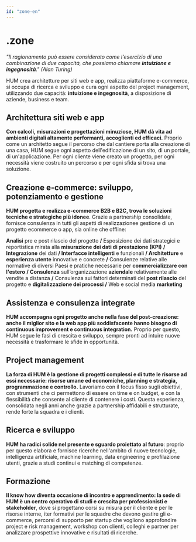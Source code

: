 ```yaml
---
id: "zone-en"
---
```


<PageHeader>

<div>

# .zone

_"Il ragionamento può essere considerato come l'esercizio di una combinazione di due capacità, che possiamo chiamare **intuizione e ingegnosità**." (Alan Turing)_

</div>

<HeaderLogo />

</PageHeader>

<LeftParagraph>

HUM crea architetture per siti web e app, realizza piattaforme e-commerce, si occupa di ricerca e sviluppo e cura ogni aspetto del project management, utilizzando due capacità: **intuizione e ingegnosità**, a disposizione di aziende, business e team.

</LeftParagraph>

<TitledParagraph>

## Architettura siti web e app

<div>

**Con calcoli, misurazioni e progettazioni minuziose, HUM dà vita ad ambienti digitali altamente performanti, accoglienti ed efficaci.** Proprio come un architetto segue il percorso che dal cantiere porta alla creazione di una casa, HUM segue ogni aspetto dell'edificazione di un sito, di un portale, di un'applicazione. Per ogni cliente viene creato un progetto, per ogni necessità viene costruito un percorso e per ogni sfida si trova una soluzione.

</div>

</TitledParagraph>

<LeftParagraph borders>

## Creazione e-commerce: sviluppo, potenziamento e gestione

**HUM progetta e realizza e-commerce B2B e B2C, trova le soluzioni tecniche e strategiche più idonee**.
Grazie a partnership consolidate, fornisce consulenza in tutti gli aspetti di realizzazionee gestione di un progetto ecommerce o app, sia online che offline:

**Analisi** pre e post rilascio del progetto **/** Esposizione dei dati strategici e reportistica mirata alla **misurazione dei dati di prestazione (KPI)** **/ Integrazione** dei dati **/ Interfacce intelligenti** e funzionali **/ Architetture** e **esperienza utente** innovative e concrete **/** Consulenze relative alle normative di diversi Paesi e pratiche necessarie per **commercializzare con l'estero** **/** **Consulenza** sull’organizzazione **aziendale** relativamente alle vendite a distanza **/** Consulenza sui fattori determinati del **post rilascio** del progetto e **digitalizzazione dei processi** **/** Web e social media **marketing**

</LeftParagraph>

<LeftParagraph>

## Assistenza e consulenza integrate

**HUM accompagna ogni progetto anche nella fase del post-creazione: anche il miglior sito e la web app più soddisfacente hanno bisogno di continuous improvement e continuous integration.** Proprio per questo, HUM segue le fasi di crescita e sviluppo, sempre pronti ad intuire nuove necessità e trasformare le sfide in opportunità.

</LeftParagraph>

<LeftParagraph borders>

## Project management

<div>

**La forza di HUM è la gestione di progetti complessi e di tutte le risorse ad essi necessarie: risorse umane ed economiche, planning e strategia, programmazione e controllo.** Lavoriamo con il focus fisso sugli obiettivi, con strumenti che ci permettono di essere on time e on budget, e con la flessibilità che consente al cliente di contenere i costi. Questa esperienza, consolidata negli anni anche grazie a partnership affidabili e strutturate, rende forte la squadra e i clienti.

</div>

</LeftParagraph>

<LeftParagraph>

## Ricerca e sviluppo

<div>

**HUM ha radici solide nel presente e sguardo proiettato al futuro**: proprio per questo elabora e fornisce ricerche nell'ambito di nuove tecnologie, intelligenza artificiale, machine learning, data engineering e profilazione utenti, grazie a studi continui e matching di competenze.

</div>

</LeftParagraph>

<LeftParagraph>

## Formazione

<div>

**Il know how diventa occasione di incontro e apprendimento: la sede di HUM è un centro operativo di studi e crescita per professionisti e stakeholder**, dove si progettano corsi su misura per il cliente e per le risorse interne, iter formativi per le squadre che devono gestire gli e-commerce, percorsi di supporto per startup che vogliono approfondire project e risk management, workshop con clienti, colleghi e partner per analizzare prospettive innovative e risultati di ricerche.

</div>

</LeftParagraph>

